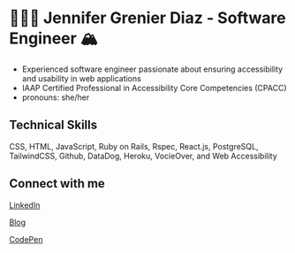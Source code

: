 # 👩🏼‍💻 Jennifer Grenier Diaz - Software Engineer 🏔 
* Experienced software engineer passionate about ensuring accessibility and usability in web applications
*  IAAP Certified Professional in Accessibility Core Competencies (CPACC) 
* pronouns: she/her

## Technical Skills
CSS, HTML, JavaScript, Ruby on Rails, Rspec, React.js, PostgreSQL, TailwindCSS, Github, DataDog, Heroku, VocieOver, and Web Accessibility
 

## Connect with me

[LinkedIn](https://www.linkedin.com/in/jennifergrenierdiaz/)

[Blog](https://jagdiaz.medium.com/)

[CodePen](https://codepen.io/jenndiaz)
